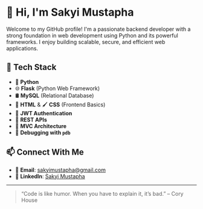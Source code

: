 # 👋 Hi, I'm Sakyi Mustapha

Welcome to my GitHub profile! I'm a passionate backend developer with a strong foundation in web development using Python and its powerful frameworks. I enjoy building scalable, secure, and efficient web applications.

## 🚀 Tech Stack

- 🐍 **Python**
- 🌐 **Flask** (Python Web Framework)
- 🛢️ **MySQL** (Relational Database)
- 🎨 **HTML** & 🖌️ **CSS** (Frontend Basics)
- 🔐 **JWT Authentication**
- 🔧 **REST APIs**
- 🧠 **MVC Architecture**
- 🐞 **Debugging with `pdb`**

## 📫 Connect With Me

- 📧 **Email**: sakyimustapha@gmail.com  
- 💼 **LinkedIn**: [Sakyi Mustapha](https://www.linkedin.com/in/sakyi-mustapha-958438367?lipi=urn%3Ali%3Apage%3Ad_flagship3_profile_view_base_contact_details%3BbaKaRLreReuH47zYoTmWYw%3D%3D)

---

> “Code is like humor. When you have to explain it, it’s bad.” – Cory House

<!--
**mash20-dot/mash20-dot** is a ✨ _special_ ✨ repository because its `README.md` (this file) appears on your GitHub profile.

Here are some ideas to get you started:

- 🔭 I’m currently working on ...
- 🌱 I’m currently learning ...
- 👯 I’m looking to collaborate on ...
- 🤔 I’m looking for help with ...
- 💬 Ask me about ...
- 📫 How to reach me: ...
- 😄 Pronouns: ...
- ⚡ Fun fact: ...
-->

